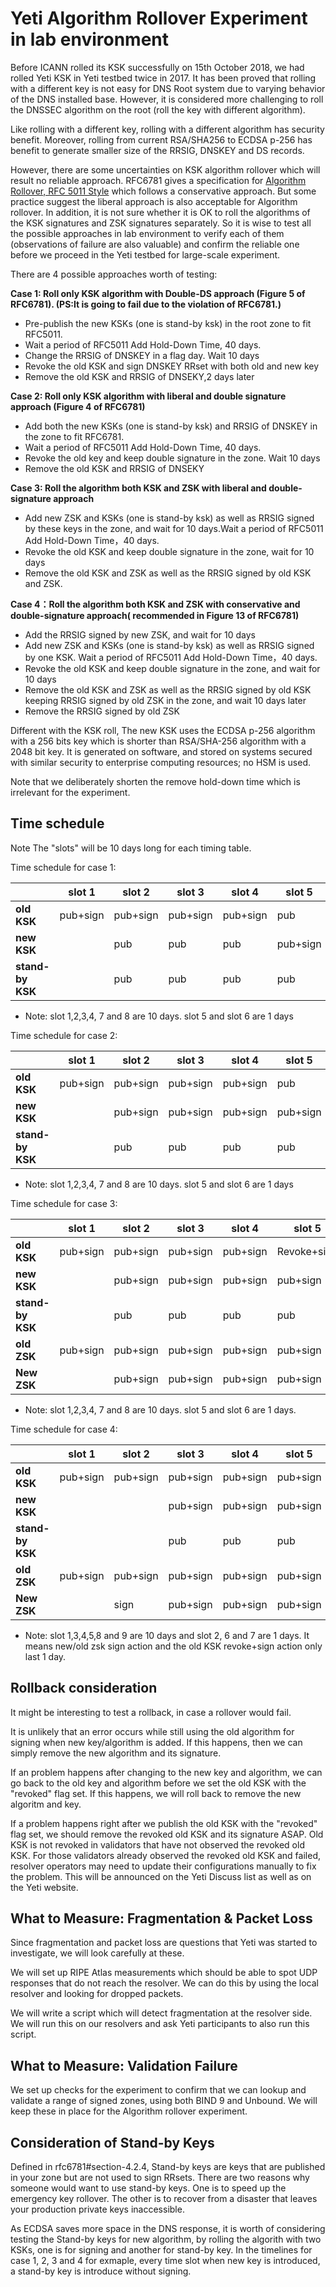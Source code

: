 # Yeti Algorithm Rollover Experiment in lab environment 

Before ICANN rolled its KSK successfully on 15th October 2018, we had rolled Yeti KSK in Yeti testbed twice in 2017. It has been proved that rolling with a different key is not easy for DNS Root system due to varying behavior of the DNS installed base. However, it is considered more challenging to roll the DNSSEC algorithm on the root (roll the key with different algorithm).

Like rolling with a different key, rolling with a different algorithm has security benefit. Moreover, rolling from current RSA/SHA256 to ECDSA p-256 has benefit to generate smaller size of the RRSIG, DNSKEY and DS records.

However, there are some uncertainties on KSK algorithm rollover which will result no reliable approach. RFC6781 gives a specification for [Algorithm Rollover, RFC 5011 Style](https://tools.ietf.org/html/rfc6781#section-4.1.4.2) which follows a conservative approach. But some practice suggest the liberal approach is also acceptable for Algorithm rollover. In addition, it is not sure whether it is OK to roll the algorithms of the KSK signatures and ZSK signatures separately. So it is wise to test all the possible approaches in lab environment to verify each of them (observations of failure are also valuable) and confirm the reliable one before we proceed in the Yeti testbed for large-scale experiment.  

There are 4 possible approaches worth of testing:

**Case 1: Roll only KSK algorithm with Double-DS approach (Figure 5 of RFC6781). (PS:It is going to fail due to the violation of RFC6781.)** 
   * Pre-publish the new KSKs (one is stand-by ksk) in the root zone to fit RFC5011. 
   * Wait a period of RFC5011 Add Hold-Down Time, 40 days. 
   * Change the RRSIG of DNSKEY in a flag day. Wait 10 days
   * Revoke the old KSK and sign DNSKEY RRset with both old and new key
   * Remove the old KSK and RRSIG of DNSEKY,2 days later

**Case 2: Roll only KSK algorithm with liberal and double signature approach (Figure 4 of RFC6781)**
   * Add both the new KSKs (one is stand-by ksk) and RRSIG of DNSKEY in the zone to fit RFC6781.
   * Wait a period of RFC5011 Add Hold-Down Time, 40 days.
   * Revoke the old key and keep double signature in the zone. Wait 10 days
   * Remove the old KSK and RRSIG of DNSEKY

**Case 3: Roll the algorithm both KSK and ZSK with liberal and double-signature approach**
   * Add new ZSK and KSKs (one is stand-by ksk) as well as RRSIG signed by these keys in the zone, and wait for 10 days.Wait a period of RFC5011 Add Hold-Down Time，40 days.
   * Revoke the old KSK and keep double signature in the zone, wait for 10 days
   * Remove the old KSK and ZSK as well as the RRSIG signed by old KSK and ZSK.

**Case 4：Roll the algorithm both KSK and ZSK with conservative and double-signature approach( recommended in Figure 13 of RFC6781)**
   * Add the RRSIG signed by new ZSK, and wait for 10 days
   * Add new ZSK and KSKs (one is stand-by ksk) as well as RRSIG signed by one KSK. Wait a period of RFC5011 Add Hold-Down Time，40 days.
   * Revoke the old KSK and keep double signature in the zone, and wait for 10 days
   * Remove the old KSK and ZSK as well as the RRSIG signed by old KSK keeping RRSIG signed by old ZSK in the zone, and wait 10 days later
   * Remove the RRSIG signed by old ZSK

Different with the KSK roll, The new KSK uses the ECDSA p-256 algorithm with a 256 bits key which is shorter than RSA/SHA-256 algorithm with a 2048 bit key. It is generated on software, and stored on systems secured with similar security to enterprise computing resources; no HSM is used.

Note that we deliberately shorten the remove hold-down time which is irrelevant for the experiment.

## Time schedule

Note The "slots" will be 10 days long for each timing table. 

Time schedule for case 1: 

|           |  slot 1  |  slot 2  |  slot 3  |  slot 4  |  slot 5  |  slot 6  |  slot 7  |  slot 8  |
|-----------|----------|----------|----------|----------|----------|----------|----------|----------|
| **old KSK** | pub+sign | pub+sign | pub+sign | pub+sign | pub   |   revoke+sign   | |       |
|  **new KSK**  |          |   pub    |   pub    |   pub    | pub+sign | pub+sign | pub+sign | pub+sign |
|  **stand-by KSK**  |          |   pub    |   pub    |   pub    | pub | pub | pub | pub |

* Note: slot 1,2,3,4, 7 and 8 are 10 days. slot 5 and slot 6 are 1 days

Time schedule for case 2:

|           |  slot 1  |  slot 2  |  slot 3  |  slot 4  |  slot 5  |  slot 6  |  slot 7  |  slot 8  |
|-----------|----------|----------|----------|----------|----------|----------|----------|----------|
| **old KSK** | pub+sign | pub+sign | pub+sign | pub+sign | pub | Revoke+sign |     |          |
|  **new KSK**  |        | pub+sign | pub+sign |  pub+sign | pub+sign | pub+sign | pub+sign | pub+sign |
|  **stand-by KSK**  |          |   pub    |   pub    |   pub    | pub | pub | pub | pub |

* Note: slot 1,2,3,4, 7 and 8 are 10 days. slot 5 and slot 6 are 1 days 

Time schedule for case 3:

|           |  slot 1  |  slot 2  |  slot 3  |  slot 4  |  slot 5  |  slot 6  |  slot 7  |
|-----------|----------|----------|----------|----------|----------|----------|----------|
| **old KSK** | pub+sign | pub+sign | pub+sign | pub+sign | Revoke+sign | |     | 
|  **new KSK**  |        | pub+sign | pub+sign |  pub+sign | pub+sign | pub+sign | pub+sign |
|  **stand-by KSK**  |        | pub | pub |  pub|  pub | pub | pub |
| **old ZSK** | pub+sign | pub+sign | pub+sign | pub+sign | pub+sign |  |          |
|  **New ZSK**  |        | pub+sign | pub+sign |  pub+sign |  pub+sign  | pub+sign   | pub+sign  |

* Note: slot 1,2,3,4, 7 and 8 are 10 days. slot 5 and slot 6 are 1 days. 

Time schedule for case 4:

|           |  slot 1  |  slot 2  |  slot 3  |  slot 4  |  slot 5  |  slot 6  |  slot 7  |  slot 8  | slot 9   |
|-----------|----------|----------|----------|----------|----------|----------|----------|----------|----------|
| **old KSK** | pub+sign | pub+sign | pub+sign | pub+sign | pub+sign | Revoke+sign |   |     |          |
|  **new KSK**  |        |      | pub+sign |  pub+sign |  pub+sign| pub+sign | pub+sign | pub+sign | pub+sign |
|  **stand-by KSK**  |        |      | pub |  pub |  pub | pub |  pub | pub | pub |
| **old ZSK** | pub+sign | pub+sign | pub+sign | pub+sign | pub+sign | pub+sign |  sign |     |          |
|  **New ZSK**  |        | sign | pub+sign |  pub+sign | pub+sign| pub+sign | pub+sign  |  pub+sign | pub+sign  |

* Note: slot 1,3,4,5,8 and 9 are 10 days and slot 2, 6 and  7 are 1 days. It means new/old zsk sign action and the old KSK revoke+sign action only last 1 day. 

## Rollback consideration

It might be interesting to test a rollback, in case a rollover would fail.

It is unlikely that an error occurs while still using the old algorithm for
signing when new key/algorithm is added. If this happens, then we can simply 
remove the new algorithm and its signature.

If an problem happens after changing to the new key and algorithm, we can go back to
the old key and algorithm before we set the old KSK with the "revoked" flag set. If this
happens, we will roll back to remove the new algoritm and key.

If a problem happens right after we publish the old KSK with the "revoked"
flag set, we should remove the revoked old KSK and its signature ASAP. Old KSK 
is not revoked in validators that have not observed the revoked old KSK. For those 
validators already observed the revoked old KSK and failed, resolver operators 
may need to update their configurations manually to fix the problem. 
This will be announced on the Yeti Discuss list as well as on the 
Yeti website.

## What to Measure: Fragmentation & Packet Loss

Since fragmentation and packet loss are questions that Yeti was
started to investigate, we will look carefully at these.

We will set up RIPE Atlas measurements which should be able to spot
UDP responses that do not reach the resolver. We can do this by
using the local resolver and looking for dropped packets.

We will write a script which will detect fragmentation at the resolver
side. We will run this on our resolvers and ask Yeti participants to
also run this script.


## What to Measure: Validation Failure

We set up checks for the experiment to confirm that we can lookup
and validate a range of signed zones, using both BIND 9 and Unbound. We will
keep these in place for the Algorithm rollover experiment.

## Consideration of Stand-by Keys

Defined in rfc6781#section-4.2.4, Stand-by keys are keys that are 
published in your zone but are not used to sign RRsets. There are 
two reasons why someone would want to use stand-by keys.  One is to 
speed up the emergency key rollover. The other is to recover from a 
disaster that leaves your production private keys inaccessible.

As ECDSA saves more space in the DNS response, it is worth of 
considering testing the Stand-by keys for new algorithm, by 
rolling the algorith with two KSKs, one is for signing and 
another for stand-by key. In the timelines for case 1, 2, 3 and 4 
for exmaple, every time slot when new key is introduced, 
a stand-by key is introduce without signing.  


